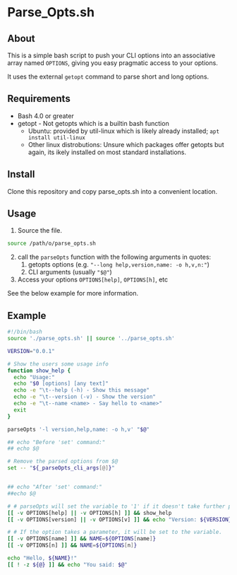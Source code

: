 # Parse_Opts.sh

## About
This is a simple bash script to push your CLI options into an associative array named `OPTIONS`, giving you easy pragmatic access to your options.

It uses the external `getopt` command to parse short and long options.

## Requirements
* Bash 4.0 or greater
* getopt - Not getopts which is a builtin bash function
  * Ubuntu: provided by util-linux which is likely already installed; `apt install util-linux`
  * Other linux distrobutions: Unsure which packages offer getopts but again, its ikely installed on most standard installations.

## Install
Clone this repository and copy parse_opts.sh into a convenient location.

## Usage
1. Source the file.
```bash
source /path/o/parse_opts.sh
```
2. call the `parseOpts` function with the following arguments in quotes:
    1. getopts options (e.g. `"--long help,version,name: -o h,v,n:"`)
    2. CLI arguments (usually `"$@"`)
3.  Access your options `OPTIONS[help]`, `OPTIONS[h]`, etc

See the below example for more information.

## Example

```bash
#!/bin/bash
source './parse_opts.sh' || source '../parse_opts.sh'

VERSION="0.0.1"

# Show the users some usage info
function show_help {
  echo "Usage:"
  echo "$0 [options] [any text]"
  echo -e "\t--help (-h) - Show this message"
  echo -e "\t--version (-v) - Show the version"
  echo -e "\t--name <name> - Say hello to <name>"
  exit
}

parseOpts '-l version,help,name: -o h,v' "$@"   

## echo "Before 'set' command:"
## echo $@

# Remove the parsed options from $@
set -- "${_parseOpts_cli_args[@]}"


## echo "After 'set' command:"
##echo $@

# # parseOpts will set the variable to '1' if it doesn't take further parameters
[[ -v OPTIONS[help] || -v OPTIONS[h] ]] && show_help
[[ -v OPTIONS[version] || -v OPTIONS[v] ]] && echo "Version: ${VERSION}" && exit 

# # If the option takes a parameter, it will be set to the variable.
[[ -v OPTIONS[name] ]] && NAME=${OPTIONS[name]}
[[ -v OPTIONS[n] ]] && NAME=${OPTIONS[n]}

echo "Hello, ${NAME}!"
[[ ! -z ${@} ]] && echo "You said: $@"
```